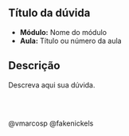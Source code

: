 ## Título da dúvida
- **Módulo:** Nome do módulo
- **Aula:** Título ou número da aula

## Descrição
Descreva aqui sua dúvida.

<!--
DICA: Se você precisar adicionar trechos de código, coloque-os entre 3 crases,
assim:
```rescript
let blabla = () => Js.log("Here")
```
Colocando 3 crases antes, 3 crases depois, o código aparecerá corretamente
formatado.
Lembre-se também de, antes de publicar a Issue, clicar na aba "Preview", para
visualizar se a formatação está correta :)
-->

<br>

## 
<!-- Não apague daqui pra baixo! -->
@vmarcosp @fakenickels
